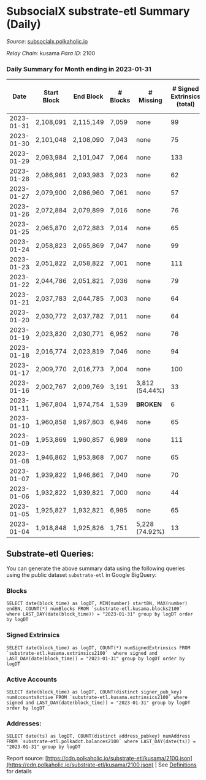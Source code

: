 # SubsocialX substrate-etl Summary (Daily)

_Source_: [subsocialx.polkaholic.io](https://subsocialx.polkaholic.io)

*Relay Chain*: kusama
*Para ID*: 2100



### Daily Summary for Month ending in 2023-01-31


| Date | Start Block | End Block | # Blocks | # Missing | # Signed Extrinsics (total) | # Active Accounts | # Addresses with Balances | # Events | # Transfers | # XCM Transfers In | # XCM Transfers Out |
| ---- | ----------- | --------- | -------- | --------- | --------------------------- | ----------------- | ------------------------- | -------- | ----------- | ------------------ | ------------------- |
| 2023-01-31 | 2,108,091 | 2,115,149 | 7,059 | none  | 99 | 51 | 34,238 | 14,450 |   |   |   |
| 2023-01-30 | 2,101,048 | 2,108,090 | 7,043 | none  | 75 | 56 | 34,235 | 14,372 |   |   |   |
| 2023-01-29 | 2,093,984 | 2,101,047 | 7,064 | none  | 133 | 78 | 34,231 | 14,599 |   |   |   |
| 2023-01-28 | 2,086,961 | 2,093,983 | 7,023 | none  | 62 | 37 | 34,227 | 14,268 |   |   |   |
| 2023-01-27 | 2,079,900 | 2,086,960 | 7,061 | none  | 57 | 36 | 34,225 | 14,308 |   |   |   |
| 2023-01-26 | 2,072,884 | 2,079,899 | 7,016 | none  | 76 | 44 | 34,221 | 14,309 | 8  |   |   |
| 2023-01-25 | 2,065,870 | 2,072,883 | 7,014 | none  | 65 | 39 | 34,210 | 14,242 |   |   |   |
| 2023-01-24 | 2,058,823 | 2,065,869 | 7,047 | none  | 99 | 67 | 34,209 | 14,457 |   |   |   |
| 2023-01-23 | 2,051,822 | 2,058,822 | 7,001 | none  | 111 | 69 | 34,204 | 14,389 |   |   |   |
| 2023-01-22 | 2,044,786 | 2,051,821 | 7,036 | none  | 79 | 59 | 34,201 | 14,333 |   |   |   |
| 2023-01-21 | 2,037,783 | 2,044,785 | 7,003 | none  | 64 | 40 | 34,200 | 14,240 |   |   |   |
| 2023-01-20 | 2,030,772 | 2,037,782 | 7,011 | none  | 64 | 34 | 34,197 | 14,286 |   |   |   |
| 2023-01-19 | 2,023,820 | 2,030,771 | 6,952 | none  | 76 | 34 | 34,195 | 14,130 |   |   |   |
| 2023-01-18 | 2,016,774 | 2,023,819 | 7,046 | none  | 94 | 51 | 34,193 | 14,475 |   |   |   |
| 2023-01-17 | 2,009,770 | 2,016,773 | 7,004 | none  | 100 | 67 | 34,192 | 14,341 |   |   |   |
| 2023-01-16 | 2,002,767 | 2,009,769 | 3,191 | 3,812 (54.44%) | 33 | 23 | 34,191 | 6,487 |   |   |   |
| 2023-01-11 | 1,967,804 | 1,974,754 | 1,539 |  **BROKEN**  | 6 | 5 | 34,187 | 3,097 |   |   |   |
| 2023-01-10 | 1,960,858 | 1,967,803 | 6,946 | none  | 65 | 48 | 34,184 | 14,130 |   |   |   |
| 2023-01-09 | 1,953,869 | 1,960,857 | 6,989 | none  | 111 | 80 | 34,184 | 14,351 |   |   |   |
| 2023-01-08 | 1,946,862 | 1,953,868 | 7,007 | none  | 65 | 33 | 34,183 | 14,245 |   |   |   |
| 2023-01-07 | 1,939,822 | 1,946,861 | 7,040 | none  | 70 | 54 | 34,182 | 14,299 |   |   |   |
| 2023-01-06 | 1,932,822 | 1,939,821 | 7,000 | none  | 44 | 33 | 34,181 | 14,158 | 1  |   |   |
| 2023-01-05 | 1,925,827 | 1,932,821 | 6,995 | none  | 65 | 38 | 34,180 | 14,210 |   |   |   |
| 2023-01-04 | 1,918,848 | 1,925,826 | 1,751 | 5,228 (74.92%) | 13 | 8 | 34,177 | 3,546 |   |   |   |

## Substrate-etl Queries:
You can generate the above summary data using the following queries using the public dataset `substrate-etl` in Google BigQuery:


### Blocks
```
SELECT date(block_time) as logDT, MIN(number) startBN, MAX(number) endBN, COUNT(*) numBlocks FROM `substrate-etl.kusama.blocks2100`  where LAST_DAY(date(block_time)) = "2023-01-31" group by logDT order by logDT
```


### Signed Extrinsics
```
SELECT date(block_time) as logDT, COUNT(*) numSignedExtrinsics FROM `substrate-etl.kusama.extrinsics2100`  where signed and LAST_DAY(date(block_time)) = "2023-01-31" group by logDT order by logDT
```


### Active Accounts
```
SELECT date(block_time) as logDT, COUNT(distinct signer_pub_key) numAccountsActive FROM `substrate-etl.kusama.extrinsics2100` where signed and LAST_DAY(date(block_time)) = "2023-01-31" group by logDT order by logDT
```


### Addresses:
```
SELECT date(ts) as logDT, COUNT(distinct address_pubkey) numAddress FROM `substrate-etl.polkadot.balances2100` where LAST_DAY(date(ts)) = "2023-01-31" group by logDT
```



Report source: [https://cdn.polkaholic.io/substrate-etl/kusama/2100.json](https://cdn.polkaholic.io/substrate-etl/kusama/2100.json) | See [Definitions](/DEFINITIONS.md) for details
